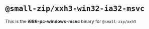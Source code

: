 # `@small-zip/xxh3-win32-ia32-msvc`

This is the **i686-pc-windows-msvc** binary for `@small-zip/xxh3`
